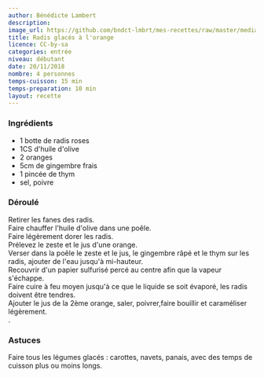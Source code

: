 ```yaml
---
author: Bénédicte Lambert
description: 
image_url: https://github.com/bndct-lmbrt/mes-recettes/raw/master/medias/radis-glaces.jpg
title: Radis glacés à l'orange
licence: CC-by-sa
categories: entrée
niveau: débutant
date: 20/11/2018
nombre: 4 personnes
temps-cuisson: 15 min
temps-preparation: 10 min
layout: recette
---
```



### Ingrédients  

* 1 botte de radis roses
* 1CS d'huile d'olive
* 2 oranges
* 5cm de gingembre frais
* 1 pincée de thym
* sel, poivre


### Déroulé  

Retirer les fanes des radis.  
Faire chauffer l'huile d'olive dans une poêle.  
Faire légèrement dorer les radis.    
Prélevez le zeste et le jus d'une orange.  
Verser dans la poêle le zeste et le jus, le gingembre râpé et le thym sur les radis, ajouter de l'eau jusqu'à mi-hauteur.  
Recouvrir d'un papier sulfurisé percé au centre afin que la vapeur s'échappe.  
Faire cuire à feu moyen jusqu'à ce que le liquide se soit évaporé, les radis doivent être tendres.  
Ajouter le jus de la 2ème orange, saler, poivrer,faire bouillir et caraméliser légèrement.  
.

### Astuces

Faire tous les légumes glacés : carottes, navets, panais, avec des temps de cuisson plus ou moins longs.
